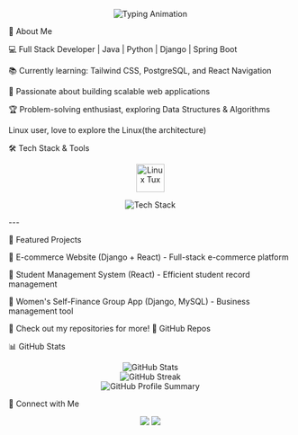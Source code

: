 

<p align="center">
  <img src="https://readme-typing-svg.herokuapp.com?font=Fira+Code&size=22&pause=1000&color=F7A93F&width=550&lines=Full+Stack+Developer+%7C+Java+%7C+Python+%7C+Django+%7C+Spring+Boot;Passionate+about+Scalable+Web+Applications;Exploring+React%2C+TailwindCSS%2C+and+PostgreSQL" alt="Typing Animation" />
</p>🚀 About Me

💻 Full Stack Developer | Java | Python | Django | Spring Boot

📚 Currently learning: Tailwind CSS, PostgreSQL, and React Navigation

🚀 Passionate about building scalable web applications

🏆 Problem-solving enthusiast, exploring Data Structures & Algorithms

Linux user, love to explore the Linux(the architecture)


🛠 Tech Stack & Tools

<p align="center">
  <img src="https://upload.wikimedia.org/wikipedia/commons/a/af/Tux.png" alt="Linux Tux" width="50" height="50"/>
</p>
<p align="center">
  <img src="https://skillicons.dev/icons?i=java,python,django,spring,postgresql,mysql,react,tailwind,html,css,js" alt="Tech Stack"/>
</p>
---

📂 Featured Projects

🔹 E-commerce Website (Django + React) - Full-stack e-commerce platform

🔹 Student Management System (React) - Efficient student record management

🔹 Women's Self-Finance Group App (Django, MySQL) - Business management tool


📌 Check out my repositories for more! 🔗 GitHub Repos


📊 GitHub Stats

<p align="center">
  <img src="https://github-readme-stats.vercel.app/api?username=Vasutamizh&show_icons=true&theme=radical" alt="GitHub Stats" />
<br/>
<img src="https://github-readme-streak-stats.herokuapp.com/?user=Vasutamizh&theme=radical" alt="GitHub Streak" />
  <br/>
  <img src="https://github-profile-summary-cards.vercel.app/api/cards/profile-details?username=Vasutamizh&theme=radical" alt="GitHub Profile Summary" />
</p>


🔗 Connect with Me

<p align="center">
  <a href="mailto:vasudevantmail@gmail.com"><img src="https://img.shields.io/badge/Email-D14836?style=for-the-badge&logo=gmail&logoColor=white"/></a>
  <a href="https://www.linkedin.com/in/vasudevan19"><img src="https://img.shields.io/badge/LinkedIn-0077B5?style=for-the-badge&logo=linkedin&logoColor=white"/></a>
</p>

